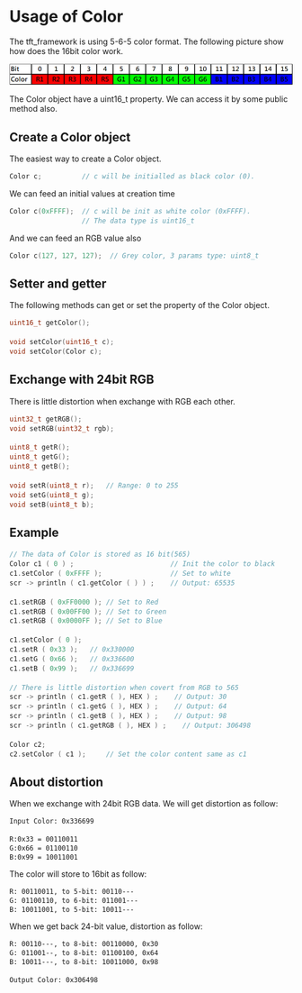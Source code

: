 # Usage of Color

The tft_framework is using 5-6-5 color format. The following picture show how does the 16bit color work.

<img src="565color.jpg" width="903" />

The Color object have a uint16_t property. We can access it by some public method also.

## Create a Color object
The easiest way to create a Color object.
```cpp
Color c;          // c will be initialled as black color (0).
```
We can feed an initial values at creation time
```cpp
Color c(0xFFFF);  // c will be init as white color (0xFFFF).
                  // The data type is uint16_t
```

And we can feed an RGB value also
```cpp
Color c(127, 127, 127);  // Grey color, 3 params type: uint8_t
```

## Setter and getter
The following methods can get or set the property of the Color object.
```cpp
uint16_t getColor();

void setColor(uint16_t c);
void setColor(Color c);
```
## Exchange with 24bit RGB
There is little distortion when exchange with RGB each other.
```cpp
uint32_t getRGB();
void setRGB(uint32_t rgb);

uint8_t getR();
uint8_t getG();
uint8_t getB();

void setR(uint8_t r);   // Range: 0 to 255
void setG(uint8_t g);
void setB(uint8_t b);
```

## Example
```cpp
// The data of Color is stored as 16 bit(565)
Color c1 ( 0 ) ;                        // Init the color to black
c1.setColor ( 0xFFFF );                 // Set to white
scr -> println ( c1.getColor ( ) ) ;    // Output: 65535

c1.setRGB ( 0xFF0000 ); // Set to Red
c1.setRGB ( 0x00FF00 ); // Set to Green
c1.setRGB ( 0x0000FF ); // Set to Blue

c1.setColor ( 0 );
c1.setR ( 0x33 );   // 0x330000
c1.setG ( 0x66 );   // 0x336600
c1.setB ( 0x99 );   // 0x336699

// There is little distortion when covert from RGB to 565
scr -> println ( c1.getR ( ), HEX ) ;    // Output: 30
scr -> println ( c1.getG ( ), HEX ) ;    // Output: 64
scr -> println ( c1.getB ( ), HEX ) ;    // Output: 98
scr -> println ( c1.getRGB ( ), HEX ) ;    // Output: 306498

Color c2;
c2.setColor ( c1 );     // Set the color content same as c1
```

## About distortion
When we exchange with 24bit RGB data. We will get distortion as follow:

```
Input Color: 0x336699

R:0x33 = 00110011
G:0x66 = 01100110
B:0x99 = 10011001
```
The color will store to 16bit as follow:
```
R: 00110011, to 5-bit: 00110---
G: 01100110, to 6-bit: 011001---
B: 10011001, to 5-bit: 10011---
```
When we get back 24-bit value, distortion as follow:
```
R: 00110---, to 8-bit: 00110000, 0x30
G: 011001--, to 8-bit: 01100100, 0x64
B: 10011---, to 8-bit: 10011000, 0x98

Output Color: 0x306498
```
